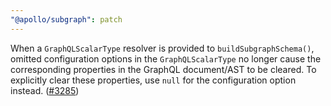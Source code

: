 ```yaml
---
"@apollo/subgraph": patch
---
```


When a `GraphQLScalarType` resolver is provided to `buildSubgraphSchema()`, omitted configuration options in the `GraphQLScalarType` no longer cause the corresponding properties in the GraphQL document/AST to be cleared. To explicitly clear these properties, use `null` for the configuration option instead. ([#3285](https://github.com/apollographql/federation/pull/3285))
